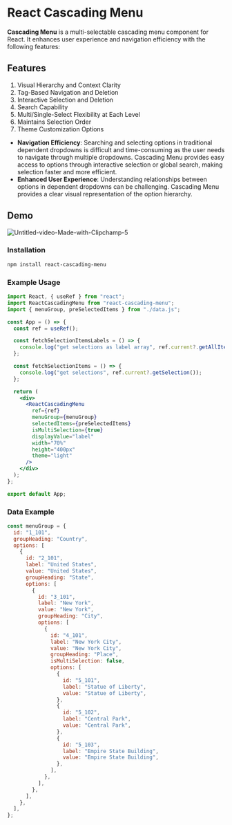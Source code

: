 # React Cascading Menu

**Cascading Menu** is a multi-selectable cascading menu component for React. It enhances user experience and navigation efficiency with the following features:

## Features
1. Visual Hierarchy and Context Clarity
2. Tag-Based Navigation and Deletion
3. Interactive Selection and Deletion
4. Search Capability
5. Multi/Single-Select Flexibility at Each Level
6. Maintains Selection Order
7. Theme Customization Options

- **Navigation Efficiency**: Searching and selecting options in traditional dependent dropdowns is difficult and time-consuming as the user needs to navigate through multiple dropdowns. Cascading Menu provides easy access to options through interactive selection or global search, making selection faster and more efficient.
- **Enhanced User Experience**: Understanding relationships between options in dependent dropdowns can be challenging. Cascading Menu provides a clear visual representation of the option hierarchy.

## Demo
![Untitled-video-Made-with-Clipchamp-_5_](https://github.com/user-attachments/assets/c4c9d8c3-02ef-43e3-9d15-ca40b8116fa1)


### Installation
```sh
npm install react-cascading-menu
```

### Example Usage

```jsx
import React, { useRef } from "react";
import ReactCascadingMenu from "react-cascading-menu";
import { menuGroup, preSelectedItems } from "./data.js";

const App = () => {
  const ref = useRef();

  const fetchSelectionItemsLabels = () => {
    console.log("get selections as label array", ref.current?.getAllItemsSelected());
  };

  const fetchSelectionItems = () => {
    console.log("get selections", ref.current?.getSelection());
  };

  return (
    <div>
      <ReactCascadingMenu
        ref={ref}
        menuGroup={menuGroup}
        selectedItems={preSelectedItems}
        isMultiSelection={true}
        displayValue="label"
        width="70%"
        height="400px"
        theme="light"
      />
    </div>
  );
};

export default App;
```

### Data Example

```jsx
const menuGroup = {
  id: "1_101",
  groupHeading: "Country",
  options: [
    {
      id: "2_101",
      label: "United States",
      value: "United States",
      groupHeading: "State",
      options: [
        {
          id: "3_101",
          label: "New York",
          value: "New York",
          groupHeading: "City",
          options: [
            {
              id: "4_101",
              label: "New York City",
              value: "New York City",
              groupHeading: "Place",
              isMultiSelection: false,
              options: [
                {
                  id: "5_101",
                  label: "Statue of Liberty",
                  value: "Statue of Liberty",
                },
                {
                  id: "5_102",
                  label: "Central Park",
                  value: "Central Park",
                },
                {
                  id: "5_103",
                  label: "Empire State Building",
                  value: "Empire State Building",
                },
              ],
            },
          ],
        },
      ],
    },
  ],
};
```
